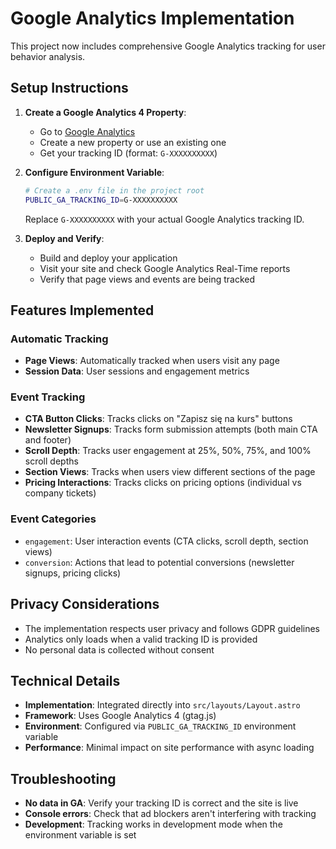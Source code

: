 # Google Analytics Implementation

This project now includes comprehensive Google Analytics tracking for user behavior analysis.

## Setup Instructions

1. **Create a Google Analytics 4 Property**:
   - Go to [Google Analytics](https://analytics.google.com/)
   - Create a new property or use an existing one
   - Get your tracking ID (format: `G-XXXXXXXXXX`)

2. **Configure Environment Variable**:
   ```bash
   # Create a .env file in the project root
   PUBLIC_GA_TRACKING_ID=G-XXXXXXXXXX
   ```
   Replace `G-XXXXXXXXXX` with your actual Google Analytics tracking ID.

3. **Deploy and Verify**:
   - Build and deploy your application
   - Visit your site and check Google Analytics Real-Time reports
   - Verify that page views and events are being tracked

## Features Implemented

### Automatic Tracking
- **Page Views**: Automatically tracked when users visit any page
- **Session Data**: User sessions and engagement metrics

### Event Tracking
- **CTA Button Clicks**: Tracks clicks on "Zapisz się na kurs" buttons
- **Newsletter Signups**: Tracks form submission attempts (both main CTA and footer)
- **Scroll Depth**: Tracks user engagement at 25%, 50%, 75%, and 100% scroll depths
- **Section Views**: Tracks when users view different sections of the page
- **Pricing Interactions**: Tracks clicks on pricing options (individual vs company tickets)

### Event Categories
- `engagement`: User interaction events (CTA clicks, scroll depth, section views)
- `conversion`: Actions that lead to potential conversions (newsletter signups, pricing clicks)

## Privacy Considerations

- The implementation respects user privacy and follows GDPR guidelines
- Analytics only loads when a valid tracking ID is provided
- No personal data is collected without consent

## Technical Details

- **Implementation**: Integrated directly into `src/layouts/Layout.astro`
- **Framework**: Uses Google Analytics 4 (gtag.js)
- **Environment**: Configured via `PUBLIC_GA_TRACKING_ID` environment variable
- **Performance**: Minimal impact on site performance with async loading

## Troubleshooting

- **No data in GA**: Verify your tracking ID is correct and the site is live
- **Console errors**: Check that ad blockers aren't interfering with tracking
- **Development**: Tracking works in development mode when the environment variable is set